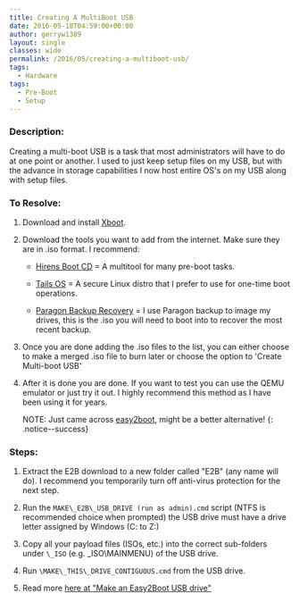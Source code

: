 ```yaml
---
title: Creating A MultiBoot USB
date: 2016-05-18T04:59:00+00:00
author: gerryw1389
layout: single
classes: wide
permalink: /2016/05/creating-a-multiboot-usb/
tags:
  - Hardware
tags:
  - Pre-Boot
  - Setup
---
```

<!--more-->

### Description:

Creating a multi-boot USB is a task that most administrators will have to do at one point or another. I used to just keep setup files on my USB, but with the advance in storage capabilities I now host entire OS's on my USB along with setup files.

### To Resolve:

1. Download and install [Xboot](http://www.pendrivelinux.com/xboot-multiboot-iso-usb-creator/).

2. Download the tools you want to add from the internet. Make sure they are in .iso format. I recommend:

   - [Hirens Boot CD](http://www.hirensbootcd.org/download/) = A multitool for many pre-boot tasks.

   - [Tails OS](https://tails.boum.org/install/) = A secure Linux distro that I prefer to use for one-time boot operations.

   - [Paragon Backup Recovery](https://www.paragon-software.com/home/br-free/) = I use Paragon backup to image my drives, this is the .iso you will need to boot into to recover the most recent backup.

3. Once you are done adding the .iso files to the list, you can either choose to make a merged .iso file to burn later or choose the option to 'Create Multi-boot USB'

4. After it is done you are done. If you want to test you can use the QEMU emulator or just try it out. I highly recommend this method as I have been using it for years.

   NOTE: Just came across [easy2boot](http://www.easy2boot.com/), might be a better alternative!
   {: .notice--success}

### Steps:

1. Extract the E2B download to a new folder called "E2B" (any name will do). I recommend you temporarily turn off anti-virus protection for the next step.

2. Run the `MAKE\_E2B\_USB_DRIVE (run as admin).cmd` script (NTFS is recommended choice when prompted) the USB drive must have a drive letter assigned by Windows (C: to Z:)

3. Copy all your payload files (ISOs, etc.) into the correct sub-folders under `\_ISO` (e.g. \_ISO\MAINMENU) of the USB drive.

4. Run `\MAKE\_THIS\_DRIVE_CONTIGUOUS.cmd` from the USB drive.

5. Read more [here at "Make an Easy2Boot USB drive"](http://www.easy2boot.com/make-an-easy2boot-usb-drive/)
